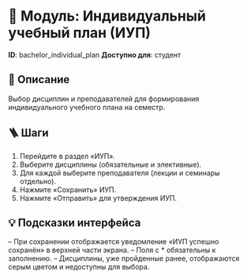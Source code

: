 # 📘 Модуль: Индивидуальный учебный план (ИУП)
**ID**: bachelor_individual_plan
**Доступно для**: студент

## 📝 Описание
Выбор дисциплин и преподавателей для формирования индивидуального учебного плана на семестр.

## 🪜 Шаги
1. Перейдите в раздел «ИУП».
2. Выберите дисциплины (обязательные и элективные).
3. Для каждой выберите преподавателя (лекции и семинары отдельно).
4. Нажмите «Сохранить» ИУП.
5. Нажмите «Отправить» для утверждения ИУП.

## 💡 Подсказки интерфейса
– При сохранении отображается уведомление «ИУП успешно сохранён» в верхней части экрана.
– Поля с * обязательны к заполнению.
– Дисциплины, уже пройденные ранее, отображаются серым цветом и недоступны для выбора.

